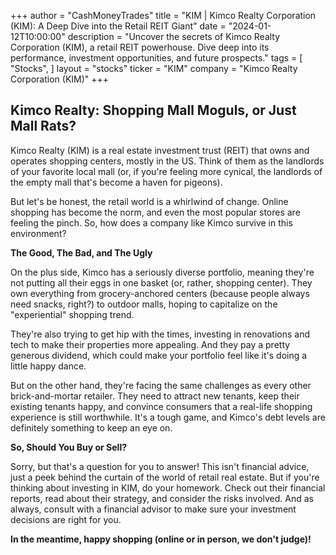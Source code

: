 +++
author = "CashMoneyTrades"
title = "KIM |  Kimco Realty Corporation (KIM): A Deep Dive into the Retail REIT Giant"
date = "2024-01-12T10:00:00"
description = "Uncover the secrets of Kimco Realty Corporation (KIM), a retail REIT powerhouse. Dive deep into its performance, investment opportunities, and future prospects."
tags = [
"Stocks",
]
layout = "stocks"
ticker = "KIM"
company = "Kimco Realty Corporation (KIM)"
+++
        


##  Kimco Realty: Shopping Mall Moguls, or Just Mall Rats?

Kimco Realty (KIM) is a real estate investment trust (REIT) that owns and operates shopping centers, mostly in the US. Think of them as the landlords of your favorite local mall (or, if you're feeling more cynical, the landlords of the empty mall that's become a haven for pigeons).  

But let's be honest, the retail world is a whirlwind of change.  Online shopping has become the norm, and even the most popular stores are feeling the pinch.  So, how does a company like Kimco survive in this environment?  

**The Good, The Bad, and The Ugly**

On the plus side, Kimco has a seriously diverse portfolio, meaning they're not putting all their eggs in one basket (or, rather, shopping center). They own everything from grocery-anchored centers (because people always need snacks, right?) to outdoor malls, hoping to capitalize on the "experiential" shopping trend.  

They're also trying to get hip with the times, investing in renovations and tech to make their properties more appealing. And they pay a pretty generous dividend, which could make your portfolio feel like it's doing a little happy dance.

But on the other hand, they're facing the same challenges as every other brick-and-mortar retailer.  They need to attract new tenants, keep their existing tenants happy, and convince consumers that a real-life shopping experience is still worthwhile.  It's a tough game, and Kimco's debt levels are definitely something to keep an eye on.

**So, Should You Buy or Sell?**

Sorry, but that's a question for you to answer!  This isn't financial advice, just a peek behind the curtain of the world of retail real estate.  But if you're thinking about investing in KIM, do your homework. Check out their financial reports, read about their strategy, and consider the risks involved.  And as always, consult with a financial advisor to make sure your investment decisions are right for you. 

**In the meantime, happy shopping (online or in person, we don't judge)!** 

        